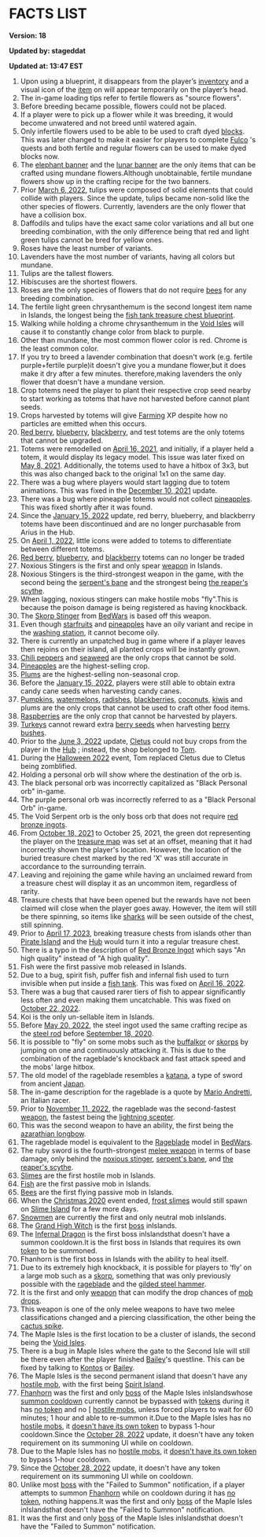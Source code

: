 # FACTS LIST
**Version: 18**

**Updated by: stageddat**

**Updated at: 13:47 EST**
1. Upon using a blueprint, it disappears from the player’s [inventory](https://robloxislands.fandom.com/wiki/Inventory) and a visual icon of the [item](https://robloxislands.fandom.com/wiki/Item) on will appear temporarily on the player’s head. 
2. The in-game loading tips refer to fertile flowers as "source flowers". 
3. Before breeding became possible, flowers could not be placed. 
4. If a player were to pick up a flower while it was breeding, it would become unwatered and not breed until watered again. 
5. Only infertile flowers used to be able to be used to craft dyed [blocks](https://robloxislands.fandom.com/wiki/Block). This was later changed to make it easier for players to complete [Fulco](https://robloxislands.fandom.com/wiki/Fulco) 's quests and both fertile and regular flowers can be used to make dyed blocks now. 
6. The [elephant banner](https://robloxislands.fandom.com/wiki/Elephant_Banner) and the [lunar banner](https://robloxislands.fandom.com/wiki/Lunar_Banner) are the only items that can be crafted using mundane flowers.Although unobtainable, fertile mundane flowers show up in the crafting recipe for the two banners. 
8. Prior [March 6, 2022](https://robloxislands.fandom.com/wiki/March_6,_2022), tulips were composed of solid elements that could collide with players. Since the update, tulips became non-solid like the other species of flowers. Currently, lavenders are the only flower that have a collision box. 
9. Daffodils and tulips have the exact same color variations and all but one breeding combination, with the only difference being that red and light green tulips cannot be bred for yellow ones. 
10. Roses have the least number of variants. 
11. Lavenders have the most number of variants, having all colors but mundane. 
12. Tulips are the tallest flowers. 
13. Hibiscuses are the shortest flowers. 
14. Roses are the only species of flowers that do not require [bees](https://robloxislands.fandom.com/wiki/Bee) for any breeding combination. 
15. The fertile light green chrysanthemum is the second longest item name in Islands, the longest being the [fish tank treasure chest blueprint](https://robloxislands.fandom.com/wiki/Blueprint). 
16. Walking while holding a chrome chrysanthemum in the [Void Isles](https://robloxislands.fandom.com/wiki/Void_Isles) will cause it to constantly change color from black to purple. 
17. Other than mundane, the most common flower color is red.  Chrome is the least common color. 
18. If you try to breed a lavender combination that doesn't work (e.g. fertile purple+fertile purple)it doesn't give you a mundane flower,but it does make it dry after a few minutes. therefore,making lavenders the only flower that doesn't have a mundane version. 
19. Crop totems need the player to plant their respective crop seed nearby to start working as totems that have not harvested before cannot plant seeds. 
20. Crops harvested by totems will give [Farming](https://robloxislands.fandom.com/wiki/Farming) XP despite how no particles are emitted when this occurs. 
21.  [Red berry](https://robloxislands.fandom.com/wiki/Red_Berry), [blueberry](https://robloxislands.fandom.com/wiki/Blueberry), [blackberry](https://robloxislands.fandom.com/wiki/Blackberry), and test totems are the only totems that cannot be upgraded. 
22. Totems were remodelled on [April 16, 2021](https://robloxislands.fandom.com/wiki/April_16,_2021), and initially, if a player held a totem, it would display its legacy model. This issue was later fixed on [May 8, 2021](https://robloxislands.fandom.com/wiki/May_8,_2021). Additionally, the totems used to have a hitbox of 3x3, but this was also changed back to the original 1x1 on the same day.
25. There was a bug where players would start lagging due to totem animations. This was fixed in the [December 10, 2021](https://robloxislands.fandom.com/wiki/December_10,_2021) update. 
26. There was a bug where pineapple totems would not collect [pineapples](https://robloxislands.fandom.com/wiki/Pineapple). This was fixed shortly after it was found. 
27. Since the [January 15, 2022](https://robloxislands.fandom.com/wiki/January_15,_2022) update, red berry, blueberry, and blackberry totems have been discontinued and are no longer purchasable from Arius in the Hub. 
28. On [April 1, 2022](https://robloxislands.fandom.com/wiki/April_1,_2022), little icons were added to totems to differentiate between different totems. 
29.  [Red berry](https://robloxislands.fandom.com/wiki/Red_Berries), [blueberry](https://robloxislands.fandom.com/wiki/Blueberries), and [blackberry](https://robloxislands.fandom.com/wiki/Blackberries) totems can no longer be traded 
30. Noxious Stingers is the first and only spear [weapon](https://robloxislands.fandom.com/wiki/Weapon) in Islands. 
31. Noxious Stingers is the third-strongest weapon in the game, with the second being the [serpent's bane](https://robloxislands.fandom.com/wiki/Serpent%27s_Bane) and the strongest being [the reaper's scythe](https://robloxislands.fandom.com/wiki/The_Reaper%27s_Scythe). 
32. When lagging, noxious stingers can make hostile mobs "fly".This is because the poison damage is being registered as having knockback. 
34. The [Skorp Stinger](https://robloxislands.fandom.comhttps://robloxbedwars.fandom.com/wiki/Skorp_Stinger) from [BedWars](https://robloxislands.fandom.comhttps://robloxbedwars.fandom.com/wiki/Skorp_Stinger) is based off this weapon. 
35. Even though [starfruits](https://robloxislands.fandom.com/wiki/Starfruit) and [pineapples](https://robloxislands.fandom.com/wiki/Pineapple) have an oily variant and recipe in the [washing station](https://robloxislands.fandom.com/wiki/Washing_Station), it cannot become oily. 
36. There is currently an unpatched bug in game where if a player leaves then rejoins on their island, all planted crops will be instantly grown. 
37.  [Chili peppers](https://robloxislands.fandom.com/wiki/Chili_Pepper) and [seaweed](https://robloxislands.fandom.com/wiki/Seaweed) are the only crops that cannot be sold. 
38.  [Pineapples](https://robloxislands.fandom.com/wiki/Pineapple) are the highest-selling crop. 
39.  [Plums](https://robloxislands.fandom.com/wiki/Plum) are the highest-selling non-seasonal crop. 
40. Before the [January 15, 2022](https://robloxislands.fandom.com/wiki/January_15,_2022), players were still able to obtain extra candy cane seeds when harvesting candy canes. 
41.  [Pumpkins](https://robloxislands.fandom.com/wiki/Pumpkin), [watermelons](https://robloxislands.fandom.com/wiki/Watermelon), [radishes](https://robloxislands.fandom.com/wiki/Radish), [blackberries](https://robloxislands.fandom.com/wiki/Blackberries), [coconuts](https://robloxislands.fandom.com/wiki/Coconut), [kiwis](https://robloxislands.fandom.com/wiki/Kiwi) and plums are the only crops that cannot be used to craft other food items. 
42.  [Raspberries](https://robloxislands.fandom.com/wiki/Raspberries) are the only crop that cannot be harvested by players. 
43.  [Turkeys](https://robloxislands.fandom.com/wiki/Turkey) cannot reward extra [berry seeds](https://robloxislands.fandom.com/wiki/Berry_Seeds) when harvesting [berry bushes](https://robloxislands.fandom.com/wiki/Berry). 
44. Prior to the [June 3, 2022](https://robloxislands.fandom.com/wiki/June_3,_2022) update, [Cletus](https://robloxislands.fandom.com/wiki/Cletus) could not buy crops from the player in the [Hub](https://robloxislands.fandom.com/wiki/Hub) ; instead, the shop belonged to [Tom](https://robloxislands.fandom.com/wiki/Tom). 
45. During the [Halloween 2022](https://robloxislands.fandom.com/wiki/Halloween_2022) event, Tom replaced Cletus due to Cletus being zomblified. 
46. Holding a personal orb will show where the destination of the orb is. 
47. The black personal orb was incorrectly capitalized as "Black Personal orb" in-game. 
48. The purple personal orb was incorrectly referred to as a "Black Personal Orb" in-game. 
49. The Void Serpent orb is the only boss orb that does not require [red bronze ingots](https://robloxislands.fandom.com/wiki/Red_Bronze_Ingot). 
50. From [October 18, 2021](https://robloxislands.fandom.com/wiki/October_18,_2021) to October 25, 2021, the green dot representing the player on the [treasure map](https://robloxislands.fandom.com/wiki/Treasure_Map) was set at an offset, meaning that it had incorrectly shown the player's location. However, the location of the buried treasure chest marked by the red 'X' was still accurate in accordance to the surrounding terrain. 
51. Leaving and rejoining the game while having an unclaimed reward from a treasure chest will display it as an uncommon item, regardless of rarity. 
52. Treasure chests that have been opened but the rewards have not been claimed will close when the player goes away. However, the item will still be there spinning, so items like [sharks](https://robloxislands.fandom.com/wiki/Fish) will be seen outside of the chest, still spinning. 
53. Prior to [April 17, 2023](https://robloxislands.fandom.com/wiki/April_14,_2023), breaking treasure chests from islands other than [Pirate Island](https://robloxislands.fandom.com/wiki/Pirate_Island) and the [Hub](https://robloxislands.fandom.com/wiki/Hub) would turn it into a regular treasure chest. 
54. There is a typo in the description of [Red Bronze Ingot](https://robloxislands.fandom.com/wiki/Red_Bronze_Ingot) which says "An high quality" instead of "A high quality".
55. Fish were the first passive mob released in Islands. 
56. Due to a bug, spirit fish, puffer fish and infernal fish used to turn invisible when put inside a [fish tank](https://robloxislands.fandom.com/wiki/Fish_Tank). This was fixed on [April 16, 2022](https://robloxislands.fandom.com/wiki/April_16,_2022). 
58. There was a bug that caused rarer tiers of fish to appear significantly less often and even making them uncatchable. This was fixed on [October 22, 2022](https://robloxislands.fandom.com/wiki/October_22,_2022). 
60. Koi is the only un-sellable item in Islands. 
61. Before [May 20, 2022](https://robloxislands.fandom.com/wiki/May_20,_2022), the steel ingot used the same crafting recipe as the [steel rod](https://robloxislands.fandom.com/wiki/Steel_Rod) before [September 18, 2020](https://robloxislands.fandom.com/wiki/September_18,_2020). 
62. It is possible to "fly" on some mobs such as the [buffalkor](https://robloxislands.fandom.com/wiki/Buffalkor) or [skorps](https://robloxislands.fandom.com/wiki/Skorp) by jumping on one and continuously attacking it. This is due to the combination of the rageblade's knockback and fast attack speed and the mobs' large hitbox. 
63. The old model of the rageblade resembles a [katana](https://robloxislands.fandom.comhttp://en.wikipedia.org/wiki/Katana), a type of sword from ancient [Japan](https://robloxislands.fandom.comhttp://en.wikipedia.org/wiki/Japan). 
64. The in-game description for the rageblade is a quote by [Mario Andretti](https://robloxislands.fandom.comhttp://en.wikipedia.org/wiki/Mario_Andretti), an Italian racer. 
65. Prior to [November 11, 2022](https://robloxislands.fandom.com/wiki/November_11,_2022), the rageblade was the second-fastest [weapon](https://robloxislands.fandom.com/wiki/Weapon), the fastest being the [lightning scepter](https://robloxislands.fandom.com/wiki/Lightning_Scepter). 
66. This was the second weapon to have an ability, the first being the [azarathian longbow](https://robloxislands.fandom.com/wiki/Azarathian_Longbow). 
67. The rageblade model is equivalent to the [Rageblade](https://robloxislands.fandom.comhttps://robloxbedwars.fandom.com/wiki/Rageblade) model in [BedWars](https://robloxislands.fandom.comhttps://robloxbedwars.fandom.com/wiki/BedWars_Wiki). 
68. The ruby sword is the fourth-strongest [melee weapon](https://robloxislands.fandom.com/wiki/Category:Melee_weapons) in terms of base damage, only behind the [noxious stinger](https://robloxislands.fandom.com/wiki/Noxious_Stinger), [serpent's bane](https://robloxislands.fandom.com/wiki/Serpent%27s_Bane), and [the reaper's scythe](https://robloxislands.fandom.com/wiki/The_Reaper%27s_Scythe). 
69.  [Slimes](https://robloxislands.fandom.com/wiki/Slime) are the first hostile mob in Islands. 
70.  [Fish](https://robloxislands.fandom.com/wiki/Fish) are the first passive mob in Islands. 
71.  [Bees](https://robloxislands.fandom.com/wiki/Bee) are the first flying passive mob in Islands. 
72. When the [Christmas 2020](https://robloxislands.fandom.com/wiki/Christmas_2020) event ended, [frost slimes](https://robloxislands.fandom.com/wiki/Frost_Slime) would still spawn on [Slime Island](https://robloxislands.fandom.com/wiki/Slime_Island) for a few more days. 
73.  [Snowmen](https://robloxislands.fandom.com/wiki/Snowman_(mob)) are currently the first and only neutral mob inIslands. 
74. The [Grand High Witch](https://robloxislands.fandom.com/wiki/Grand_High_Witch) is the first [boss](https://robloxislands.fandom.com/wiki/Category:Bosses) inIslands. 
75. The [Infernal Dragon](https://robloxislands.fandom.com/wiki/Infernal_Dragon) is the first boss inIslandsthat doesn't have a summon cooldown.It is the first boss in Islands that requires its own [token](https://robloxislands.fandom.com/wiki/Token) to be summoned. 
82. Fhanhorn is the first boss in Islands with the ability to heal itself. 
83. Due to its extremely high knockback, it is possible for players to ‘fly’ on a large mob such as a [skorp](https://robloxislands.fandom.com/wiki/Skorp), something that was only previously possible with the [rageblade](https://robloxislands.fandom.com/wiki/Rageblade) and the [gilded steel hammer](https://robloxislands.fandom.com/wiki/Gilded_Steel_Hammer). 
84. It is the first and only [weapon](https://robloxislands.fandom.com/wiki/Weapon) that can modify the drop chances of [mob drops](https://robloxislands.fandom.com/wiki/Category:Mob_drops). 
85. This weapon is one of the only melee weapons to have two melee classifications changed and a piercing classification, the other being the [cactus spike](https://robloxislands.fandom.com/wiki/Cactus_Spike). 
87. The Maple Isles is the first location to be a cluster of islands, the second being the [Void Isles](https://robloxislands.fandom.com/wiki/Void_Isles). 
88. There is a bug in Maple Isles where the gate to the Second Isle will still be there even after the player finished [Bailey](https://robloxislands.fandom.com/wiki/Bailey)'s questline. This can be fixed by talking to [Kontos](https://robloxislands.fandom.com/wiki/Kontos) or [Bailey](https://robloxislands.fandom.com/wiki/Bailey). 
89. The Maple Isles is the second permanent island that doesn't have any [hostile mob](https://robloxislands.fandom.com/wiki/Category:Hostile_mobs), with the first being [Spirit Island](https://robloxislands.fandom.com/wiki/Spirit_Island). 
90.  [Fhanhorn](https://robloxislands.fandom.com/wiki/Fhanhorn) was the first and only [boss](https://robloxislands.fandom.com/wiki/Category:Bosses) of the Maple Isles inIslandswhose [summon cooldown](https://robloxislands.fandom.com/wiki/Category:Bosses#Summon_cooldowns) currently cannot be bypassed with [tokens](https://robloxislands.fandom.com/wiki/Token) during it has [no token](https://robloxislands.fandom.com/wiki/Category:No_tokens) and no [ [hostile mobs](https://robloxislands.fandom.com/wiki/Category:Hostile_mobs), unless forced players to wait for 60 minutes; 1 hour and able to re-summon it.Due to the Maple Isles has no [hostile mobs](https://robloxislands.fandom.com/wiki/Category:Hostile_mobs), it [doesn't have its own token](https://robloxislands.fandom.com/wiki/Category:No_tokens) to bypass 1-hour cooldown.Since the [October 28, 2022](https://robloxislands.fandom.com/wiki/October_28,_2022) update, it doesn't have any token requirement on its summoning UI while on cooldown. 
91. Due to the Maple Isles has no [hostile mobs](https://robloxislands.fandom.com/wiki/Category:Hostile_mobs), it [doesn't have its own token](https://robloxislands.fandom.com/wiki/Category:No_tokens) to bypass 1-hour cooldown. 
92. Since the [October 28, 2022](https://robloxislands.fandom.com/wiki/October_28,_2022) update, it doesn't have any token requirement on its summoning UI while on cooldown. 
93. Unlike most [boss](https://robloxislands.fandom.com/wiki/Category:Bosses) with the "Failed to Summon" notification, if a player attempts to summon [Fhanhorn](https://robloxislands.fandom.com/wiki/Fhanhorn) while on cooldown during it has [no token](https://robloxislands.fandom.com/wiki/Category:No_tokens), nothing happens.It was the first and only [boss](https://robloxislands.fandom.com/wiki/Category:Bosses) of the Maple Isles inIslandsthat doesn't have the "Failed to Summon" notification. 
94. It was the first and only [boss](https://robloxislands.fandom.com/wiki/Category:Bosses) of the Maple Isles inIslandsthat doesn't have the "Failed to Summon" notification. 
